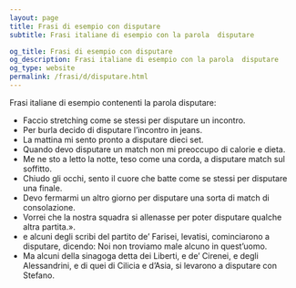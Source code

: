 ```yaml
---
layout: page
title: Frasi di esempio con disputare 
subtitle: Frasi italiane di esempio con la parola  disputare

og_title: Frasi di esempio con disputare 
og_description: Frasi italiane di esempio con la parola  disputare
og_type: website
permalink: /frasi/d/disputare.html
---
```


Frasi italiane di esempio contenenti la parola disputare:


- Faccio stretching come se stessi per disputare un incontro.
- Per burla decido di disputare l’incontro in jeans.
- La mattina mi sento pronto a disputare dieci set.
- Quando devo disputare un match non mi preoccupo di calorie e dieta.
- Me ne sto a letto la notte, teso come una corda, a disputare match sul soffitto.
- Chiudo gli occhi, sento il cuore che batte come se stessi per disputare una finale.
- Devo fermarmi un altro giorno per disputare una sorta di match di consolazione.
- Vorrei che la nostra squadra si allenasse per poter disputare qualche altra partita.».
- e alcuni degli scribi del partito de’ Farisei, levatisi, cominciarono a disputare, dicendo: Noi non troviamo male alcuno in quest’uomo.
- Ma alcuni della sinagoga detta dei Liberti, e de’ Cirenei, e degli Alessandrini, e di quei di Cilicia e d’Asia, si levarono a disputare con Stefano.
